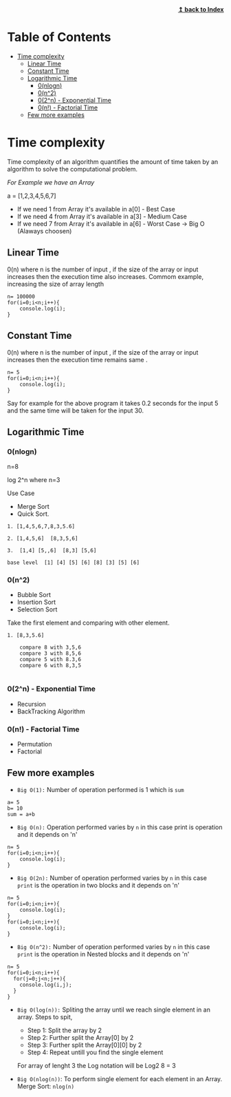 <div align="right">
    <b><a href="README.md">↥ back to Index</a></b>
</div>

Table of Contents
=================

   * [Time complexity](#time-complexity)
      * [Linear Time](#linear-time)
      * [Constant Time](#constant-time)
      * [Logarithmic Time](#logarithmic-time)
         * [0(nlogn)](#0nlogn)
         * [0(n^2)](#0n2)
         * [0(2^n) - Exponential Time](#02n---exponential-time)
         * [0(n!) - Factorial Time](#0n---factorial-time)
      * [Few more examples](#few-more-examples)
      
# Time complexity

Time complexity of an algorithm quantifies the amount of time taken by an algorithm to solve the computational problem.

*For Example we have an Array*

a = [1,2,3,4,5,6,7]

- If we need 1 from Array it's available in a[0] - Best Case
- If we need 4 from Array it's available in a[3] - Medium Case
- If we need 7 from Array it's available in a[6] - Worst Case -> Big O (Alaways choosen)


## Linear Time 

0(n) where n is the number of input , if the size of the array or input increases then the execution time also increases. Commom example, increasing the size of array length

```
n= 100000
for(i=0;i<n;i++){
    console.log(i);
}
```

## Constant Time 

0(n) where n is the number of input , if the size of the array or input increases then the execution time remains same . 

```
n= 5
for(i=0;i<n;i++){
    console.log(i);
}
```

Say for example for the above program it takes 0.2 seconds for the input 5 and the same time will be taken for the input 30.

## Logarithmic Time 

### 0(nlogn)  

n=8  

log 2^n  where n=3

Use Case 

- Merge Sort 
- Quick Sort.

```
1. [1,4,5,6,7,8,3,5.6]

2. [1,4,5,6]  [8,3,5,6]

3.  [1,4] [5,,6]  [8,3] [5,6]

base level  [1] [4] [5] [6] [8] [3] [5] [6]

```
### 0(n^2)  

- Bubble Sort
- Insertion Sort
- Selection Sort

Take the first element and comparing with other element.

```
1. [8,3,5.6]

    compare 8 with 3,5,6
	compare 3 with 8,5,6
	compare 5 with 8.3,6
	compare 6 with 8,3,5
	
```

### 0(2^n) - Exponential Time

- Recursion
- BackTracking Algorithm


###  0(n!) - Factorial Time

- Permutation 
- Factorial 

## Few more examples

- `Big O(1):` Number of operation performed is 1 which is `sum`
```
a= 5
b= 10
sum = a+b
```

- `Big O(n):` Operation performed varies by `n` in this case print is operation and it depends on 'n'
```
n= 5
for(i=0;i<n;i++){
    console.log(i);
}
```
- `Big O(2n):` Number of operation performed varies by `n` in this case `print` is the operation in two blocks and it depends on 'n'
```
n= 5
for(i=0;i<n;i++){
    console.log(i);
}
for(i=0;i<n;i++){
    console.log(i);
}
```
- `Big O(n^2):` Number of operation performed varies by `n` in this case `print` is the operation in Nested blocks and it depends on 'n'
```
n= 5
for(i=0;i<n;i++){
  for(j=0;j<n;j++){
    console.log(i,j);
  }
}
```
- `Big O(log(n)):` 
Spliting the array until we reach single element in an array. Steps to spit,

  - Step 1: Split the array by 2
  - Step 2: Further split the Array[0] by 2
  - Step 3: Further split the Array[0][0] by 2
  - Step 4: Repeat untill you find the single element

  For array of lenght 3 the Log notation will be Log2 8 = 3

- `Big O(nlog(n))`: To perform single element for each element in an Array. Merge Sort: `nlog(n)`